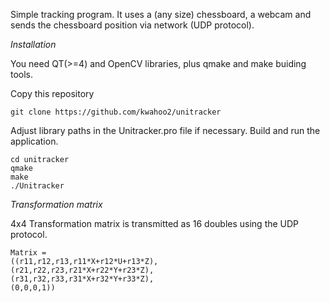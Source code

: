 Simple tracking program. It uses a (any size) chessboard, a webcam and sends the chessboard position via network (UDP protocol).

*Installation*

You need QT(>=4) and OpenCV libraries, plus qmake and make buiding tools.

Copy this repository

```
git clone https://github.com/kwahoo2/unitracker
```

Adjust library paths in the Unitracker.pro file if necessary.
Build and run the application.

```
cd unitracker
qmake
make
./Unitracker
```

*Transformation matrix*

4x4 Transformation matrix is transmitted as 16 doubles using the UDP protocol. 

```
Matrix =
((r11,r12,r13,r11*X+r12*U+r13*Z),
(r21,r22,r23,r21*X+r22*Y+r23*Z),
(r31,r32,r33,r31*X+r32*Y+r33*Z),
(0,0,0,1)) 
```
